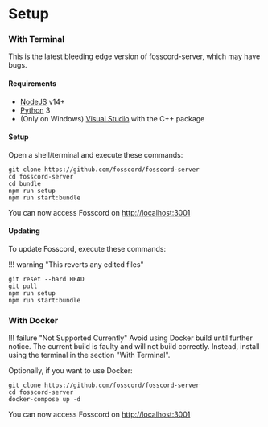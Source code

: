# Setup

<!-- ### [Download](https://github.com/fosscord/fosscord-server/releases)

This is the stable fosscord-server release.

Download the server release from [GitHub](https://github.com/fosscord/fosscord-server/releases) for your operating system. (Size ~80mb)

Double click the file to start the server. (The first time it takes longer as it needs to setup the server)

You can now access it on [http://localhost:3001](http://localhost:3001). -->

### With Terminal

This is the latest bleeding edge version of fosscord-server, which may have bugs.

#### Requirements

- [NodeJS](https://nodejs.org) v14+
- [Python](https://python.org) 3
- (Only on Windows) [Visual Studio](https://visualstudio.microsoft.com/) with the C++ package

#### Setup

Open a shell/terminal and execute these commands:

```
git clone https://github.com/fosscord/fosscord-server
cd fosscord-server
cd bundle
npm run setup
npm run start:bundle
```

You can now access Fosscord on [http://localhost:3001](http://localhost:3001)

#### Updating

To update Fosscord, execute these commands:

!!! warning "This reverts any edited files"

```
git reset --hard HEAD
git pull
npm run setup
npm run start:bundle
```

### With Docker

!!! failure "Not Supported Currently"
Avoid using Docker build until further notice. The current build is faulty and will not build correctly. Instead, install using the terminal in the section "With Terminal".

Optionally, if you want to use Docker:

```
git clone https://github.com/fosscord/fosscord-server
cd fosscord-server
docker-compose up -d
```

You can now access Fosscord on [http://localhost:3001](http://localhost:3001)